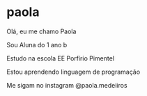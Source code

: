 # paola
Olá, eu me chamo Paola

Sou Aluna do 1 ano b

Estudo na escola EE Porfírio Pimentel

Estou aprendendo linguagem de programação

Me sigam no instagram @paola.medeiiros

